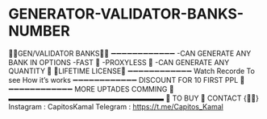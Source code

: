 # GENERATOR-VALIDATOR-BANKS-NUMBER
🚨🚨GEN/VALIDATOR BANKS🚨🚨 ➖➖➖➖➖➖➖➖➖➖➖➖ -CAN GENERATE ANY BANK IN OPTIONS  -FAST 🔐 -PROXYLESS 🔐 -CAN GENERATE ANY QUANTITY 🔐 🔋LIFETIME LICENSE🔋 ➖➖➖➖➖➖➖➖➖➖➖➖ Watch Recorde To see How it’s works  ➖➖➖➖➖➖➖➖➖➖➖➖ DISCOUNT FOR 10 FIRST PPL 👤 ➖➖➖➖➖➖➖➖➖➖➖➖ MORE UPTADES COMMING 🤍 ▬▬▬▬▬▬▬▬▬▬▬▬▬▬▬▬▬▬▬▬▬▬ 🐺 TO BUY 🐺 CONTACT {🧑‍💻}  Instagram : CapitosKamal   Telegram : https://t.me/Capitos_Kamal
